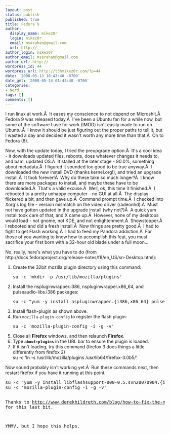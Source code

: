 ```yaml
---
layout: post
status: publish
published: true
title: Fedora 9
author:
  display_name: mikez0r
  login: mikez0r
  email: msarahan@gmail.com
  url: http://
author_login: mikez0r
author_email: msarahan@gmail.com
author_url: http://
wordpress_id: 44
wordpress_url: http://t3hmikez0r.com/?p=44
date: '2008-05-13 18:43:40 -0700'
date_gmt: '2008-05-14 01:43:40 -0700'
categories:
- Nerd
tags: []
comments: []
---
```

<p>I run linux at work.Â  It eases my conscience to not depend on Microshit.Â  Fedora 9 was released today.Â  I've been a Ubuntu fan for a while now, but some of the software I use for work (IMOD) isn't easily made to run on Ubuntu.Â  I know it should be just figuring out the proper paths to tell it, but I wasted a day and decided it wasn't worth any more time than that.Â  On to Fedora (8).</p>
<p>Now, with the update today, I tried the preupgrade option.Â  It's a cool idea - it downloads updated files, reboots, does whatever changes it needs to, and bam, updated OS.Â  It stalled at the later stage - 90.0%, something about metadata.Â  I figured it sounded too good to be true anyway.Â  I downloaded the new install DVD (thanks kernel.org!), and tried an upgrade install.Â  It took forever!Â  Why do these take so much longer?Â  I know there are more packages to install, and maybe these have to be downloaded.Â  That's a valid excuse.Â  Well, ok, this time it finished.Â  I rebooted to a pretty unhappy computer - no GUI at all.Â  The display flickered a bit, and then gave up.Â  Command prompt time.Â  I checked into Xorg's log file - version mismatch on the video driver (radeonhd).Â  Must not have gotten updated in the upgrade install (why not?)Â  A quick yum install took care of that, and X came up.Â  However, none of my desktops would load - not gnome, not KDE, and not enlightenment.Â  Showstopper.Â  I rebooted and did a fresh install.Â  Now things are pretty good.Â  I had to fight to get Flash working.Â  I had to feed my Pandora addiction.Â  For those of you wanting to know how to accomplish this feat, you must sacrifice your first born with a 32-hour old blade under a full moon...</p>
<p>No, really, here's what you have to do (from http://docs.fedoraproject.org/release-notes/f8/en_US/sn-Desktop.html):</p>
<div class="procedure">
<ol type="1">
<li>Create the 32bit mozilla plugin directory using this command:
<pre class="screen">su -c 'mkdir -p /usr/lib/mozilla/plugins'</pre>
</li>
<li>Install the <span class="package">nspluginwrapper.i386</span>, 	    <span class="package">nspluginwrapper.x86_64</span>, and 	    <span class="package">pulseaudio-libs.i386</span> packages:
<pre class="screen">su -c "yum -y install nspluginwrapper.{i386,x86_64} pulseaudio-libs.i386"</pre>
</li>
<li>Install <span class="package">flash-plugin</span> as shown above.</li>
<li>Run <code class="command">mozilla-plugin-config</code> to register 	    the flash plugin:
<pre class="screen">su -c 'mozilla-plugin-config -i -g -v'</pre>
</li>
<li>Close all <span class="application"><strong>Firefox</strong></span> windows, 	    and then relaunch <span class="application"><strong>Firefox</strong></span>.</li>
<li>Type <strong class="userinput"><code>about:plugins</code></strong> in the URL bar 	    to ensure the plugin is loaded.</li>
<li>If it isn't loading, try this command (firefox 3 does things a little differently from firefox 2)<br />
su -c 'ln -s /usr/lib/mozilla/plugins /usr/lib64/firefox-3.0b5/'</li>
</ol>
</div>
<p>Now sound probably isn't working yet.Â  Run these commands next, then restart firefox if you have it running at this point.</p>
<pre class="screen">su -c "yum -y install libflashsupport-000-0.5.svn20070904.{i386,x86_64}"
su -c 'mozilla-plugin-config -i -g -v'

Thanks to http://www.derekhildreth.com/blog/how-to-fix-the-no-sound-issue-in-firefox-flash/ for this last bit.

YMMV, but I hope this helps.</pre>
